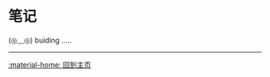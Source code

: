 # 笔记

<link rel="stylesheet" href="../../css/index_styles.css">
<div class="center-container">
  <state>(◎﹏◎)</state>
  <text>buiding</text>
  <text class="line">.....</text>
</div>

---

[:material-home: 回到主页](../../index.md)